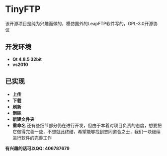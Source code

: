 # TinyFTP
该开源项目是纯为兴趣而做的，模仿国外的LeapFTP软件写的，GPL-3.0开源协议
## 开发环境
- **Qt 4.8.5 32bit**
- **vs2010**
## 已实现
- **上传**
- **下载**
- **刷新**
- **删除**
- **新建文件夹**
- **重命名**
还有些细节部分仍在进行开发，但由于本着对项目负责的态度，想要把它做得完善一些，不想就此终结，希望能够找到志同道合之士，我们一块继续进行软件的完善工作

**有兴趣的话可以QQ: 406787679**